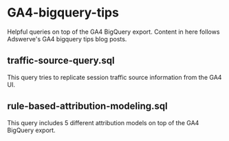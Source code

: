 # GA4-bigquery-tips
Helpful queries on top of the GA4 BigQuery export. Content in here follows Adswerve's GA4 bigquery tips blog posts.

## traffic-source-query.sql
This query tries to replicate session traffic source information from the GA4 UI.

## rule-based-attribution-modeling.sql
This query includes 5 different attribution models on top of the GA4 BigQuery export.
